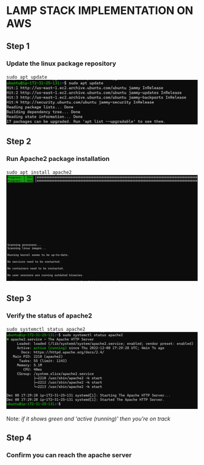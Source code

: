 # LAMP STACK IMPLEMENTATION ON AWS

## Step 1
### Update the linux package repository
`sudo apt update`
	![image](./images/sudo_apt_update.png)

## Step 2
### Run Apache2 package installation
`sudo apt install apache2`
	![image2](./images/sudo_apt_install_apache2.png)

## Step 3
### Verify the status of apache2
`sudo systemctl status apache2`
	![image3](./images/sudo_systemctl_status_apache2.png)

Note: *if it shows green and 'active (running)' then you're on track*

## Step 4
### Confirm you can reach the apache server